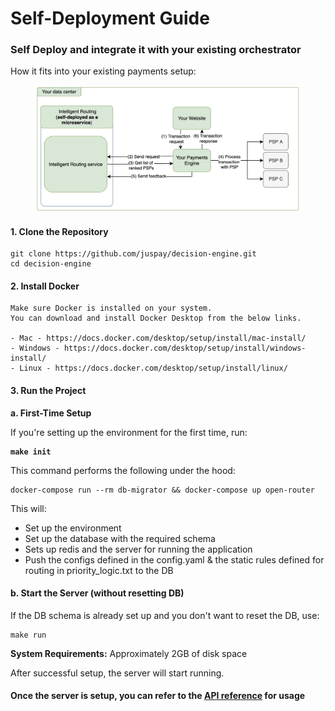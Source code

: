 # Self-Deployment Guide

### Self Deploy and integrate it with your existing orchestrator&#x20;

How it fits into your existing payments setup:

<figure><img src="../../../.gitbook/assets/image (157).png" alt=""><figcaption></figcaption></figure>

#### 1. Clone the Repository

```
git clone https://github.com/juspay/decision-engine.git
cd decision-engine
```

#### 2. Install Docker

```
Make sure Docker is installed on your system.
You can download and install Docker Desktop from the below links.

- Mac - https://docs.docker.com/desktop/setup/install/mac-install/
- Windows - https://docs.docker.com/desktop/setup/install/windows-install/
- Linux - https://docs.docker.com/desktop/setup/install/linux/
```

#### 3. Run the Project

**a. First-Time Setup**

If you're setting up the environment for the first time, run:

<pre><code><strong>make init
</strong></code></pre>

This command performs the following under the hood:

```
docker-compose run --rm db-migrator && docker-compose up open-router
```

This will:

* Set up the environment
* Set up the database with the required schema
* Sets up redis and the server for running the application
* Push the configs defined in the config.yaml & the static rules defined for routing in priority\_logic.txt to the DB

#### b. Start the Server (without resetting DB)

If the DB schema is already set up and you don't want to reset the DB, use:

```
make run
```

**System Requirements:** Approximately 2GB of disk space

After successful setup, the server will start running.

#### Once the server is setup, you can refer to the [API reference](https://github.com/juspay/decision-engine/blob/main/docs/api-reference1.md) for usage

